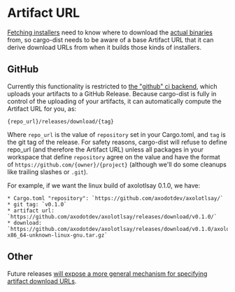 # Artifact URL

[Fetching installers](../installers/index.md) need to know where to download the [actual binaries](../artifacts/archives.md) from, so cargo-dist needs to be aware of a base Artifact URL that it can derive download URLs from when it builds those kinds of installers.

## GitHub

Currently this functionality is restricted to [the "github" ci backend](../ci/github.md), which uploads your artifacts to a GitHub Release. Because cargo-dist is fully in control of the uploading of your artifacts, it can automatically compute the Artifact URL for you, as:

```text
{repo_url}/releases/download/{tag}
```

Where `repo_url` is the value of `repository` set in your Cargo.toml, and `tag` is the git tag of the release. For safety reasons, cargo-dist will refuse to define repo_url (and therefore the Artifact URL) unless all packages in your workspace that define `repository` agree on the value and have the format of `https://github.com/{owner}/{project}` (although we'll do some cleanups like trailing slashes or `.git`).

For example, if we want the linux build of axolotlsay 0.1.0, we have:

```
* Cargo.toml "repository": `https://github.com/axodotdev/axolotlsay/`
* git tag: `v0.1.0`
* artifact url: `https://github.com/axodotdev/axolotlsay/releases/download/v0.1.0/`
* download: `https://github.com/axodotdev/axolotlsay/releases/download/v0.1.0/axolotlsay-x86_64-unknown-linux-gnu.tar.gz`
```


## Other

Future releases [will expose a more general mechanism for specifying artifact download URLs](https://github.com/axodotdev/cargo-dist/issues/236).